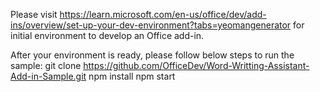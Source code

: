 
Please visit https://learn.microsoft.com/en-us/office/dev/add-ins/overview/set-up-your-dev-environment?tabs=yeomangenerator for initial environment to develop an Office add-in. 

After your environment is ready, please follow below steps to run the sample:
git clone https://github.com/OfficeDev/Word-Writting-Assistant-Add-in-Sample.git
npm install
npm start

